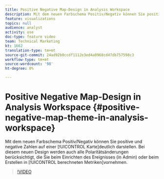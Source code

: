 ```yaml
---
title: Positive Negative Map-Design in Analysis Workspace
description: Mit dem neuen Farbschema Positiv/Negativ können Sie positive und negative Zahlen auf einer Karte deutlich darstellen. Bei diesem neuen Design werden auch alle Polaritätsänderungen berücksichtigt, die Sie beim Einrichten des Ereignisses (in Admin) oder beim Erstellen in berechneten Metriken vornehmen.
feature: visualizations
topics: null
audience: analyst
activity: use
doc-type: feature video
team: Technical Marketing
kt: 1662
translation-type: tm+mt
source-git-commit: 24ad92b0ccdf1112e3ed4a0968cd47db757598c3
workflow-type: tm+mt
source-wordcount: '98'
ht-degree: 0%

---
```



# Positive Negative Map-Design in Analysis Workspace {#positive-negative-map-theme-in-analysis-workspace}

Mit dem neuen Farbschema Positiv/Negativ können Sie positive und negative Zahlen auf einer [!UICONTROL Karte]deutlich darstellen. Bei diesem neuen Design werden auch alle Polaritätsänderungen berücksichtigt, die Sie beim Einrichten des Ereignisses (in Admin) oder beim Erstellen in [!UICONTROL berechneten Metriken]vornehmen.

>[!VIDEO](https://video.tv.adobe.com/v/23127/?quality=12)
